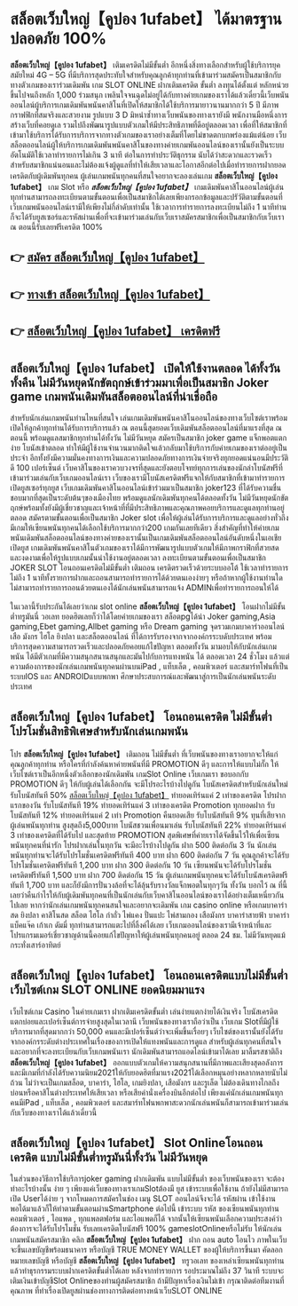 # สล็อตเว็บใหญ่【คูปอง 1ufabet】  ได้มาตรฐานปลอดภัย 100%

**สล็อตเว็บใหญ่【คูปอง 1ufabet】** เติมเครดิตไม่มีขั้นต่ำ  อีกหนึ่งสิ่งทางเลือกสำหรับผู้ใช้บริการยุคสมัยใหม่ 4G – 5G ที่มีบริการสุดประทับใจสำหรับคุณลูกค้าทุกท่านที่เข้ามาร่วมสมัครเป็นสมาชิกกับทางตัวเกมของเราร่วมเดิมพัน เกม SLOT ONLINE ฝากเติมเครดิต ขั้นต่ำ ลงทุนได้ตั้งแต่ หลักหน่วยขึ้นไปจนถึงหลัก 1,000 ร่วมสนุก เพลินใจจนฉุดไม่อยู่ได้กับทางค่ายเกมของเราได้แล้วเดี๋ยวนี้เว็บพนันออนไลน์ผู้บริการเกมเดิมพันพนันคาสิโนที่เปิดให้สมาชิกได้ใช้บริการมายาวนานมากกว่า 5 ปี มีภาพกราฟฟิกที่สมจริงและสวยงาม รูปแบบ 3 D
มิหนำซ้ำทางเว็บพนันของทางเรายังมี พนักงานมือหนึ่งการสร้างเว็บที่คอยดูเล  รวมไปถึงพัฒนารูปแบบตัวเกมให้มีประสิทธิภาพที่ดีอยู่ตลอดเวลา เพื่อที่ให้สมาชิกที่เข้ามาใช้บริการได้รับการบริการจากทางตัวเกมของเราอย่างเต็มที่โดยไม่ขาดตกบกพร่องแม้แต่น้อย เว็บสล็อตออนไลน์ผู้ให้บริการเกมเดิมพันพนันคาสิโนของทางค่ายเกมพันออนไลน์ของเรานั้นยังเป็นระบบอัตโนมัติใช้เวลาทำรายการไม่เกิน 3 นาที ต่อในการทำประวัติธุกรรม นับได้ว่าสะดวกและรวดเร็วสำหรับสมาชิกแน่นอนและไม่ต้องแจ้งผู้ดูแลที่ทำให้เสียเวลาและโอกาสอีกต่อไปเมื่อทำรายการฝากยอดเครดิตกับผู้เดิมพันทุกคน
ผู้เล่นเกมพนันทุกคนที่สนใจอยากจะลองเล่นเกม **สล็อตเว็บใหญ่【คูปอง 1ufabet】** เกม Slot  หรือ ***สล็อตเว็บใหญ่【คูปอง 1ufabet】*** เกมเดิมพันคาสิโนออนไลน์ผู้เล่นทุกท่านสามารถลงทะเบียนตามขั้นตอนเพื่อเป็นสมาชิกได้เลยเพียงกรอกข้อมูลและปรัวัติตามขั้นตอนที่เว็บเกมพนันออนไลน์เรามีให้เพียงไม่กี่ลำดับเท่านั้น ใช้เวลาการทำรายการลงทะเบียนไม่ถึง 1 นาทีท่านก็จะได้รับยูสเซอร์และรหัสผ่านเพื่อที่จะเข้ามาร่วมเล่นกับเว็บเราสมัครสมาชิกเพื่อเป็นสมาชิกกับเว็บเราณ ตอนนี้รับเลยฟรีเครดิต 100%

## 👉 [สมัคร สล็อตเว็บใหญ่【คูปอง 1ufabet】](https://archa888.com/)
## 👉 [ทางเข้า สล็อตเว็บใหญ่【คูปอง 1ufabet】](https://archa888.com/)
## 👉 [สล็อตเว็บใหญ่【คูปอง 1ufabet】 เครดิตฟรี](https://archa888.com/)

## สล็อตเว็บใหญ่【คูปอง 1ufabet】 เปิดให้ใช้งานตลอด ได้ทั้งวัน ทั้งคืน ไม่มีวันหยุดนักขัตฤกษ์เข้าร่วมมาเพื่อเป็นสมาชิก Joker game เกมพนันเดิมพันสล็อตออนไลน์ที่น่าเชื่อถือ

สำหรับนักเล่นเกมพนันท่านไหนที่สนใจ เล่นเกมเดิมพันพนันคาสิโนออนไลน์ของทางเว็บไซต์เราพร้อมเปิดให้ลูกค้าทุกท่านได้รับการบริการแล้ว ณ ตอนนี้สุดยอดเว็บเดิมพันสล็อตออนไลน์ที่มาแรงที่สุด ณ ตอนนี้ พร้อมดูแลสมาชิกทุกท่านได้ทั้งวัน ไม่มีวันหยุด สมัครเป็นสมาชิก joker game แจ็กพอตแตกง่าย โบนัสเข้าตลอด ทำให้มีผู้ใช้งานจำนวนมากติดใจแล้วกลับมาใช้บริการกับค่ายเกมของเราต่ออยู่เป็นประจำ อีกทั้งยังมีความมั่นคงทางการเงินและความปลอดภัยทางการเงินจ่ายจริงทุกยอดแน่นอนมีประวัติดี 100 เปอร์เซ็นต์ เว็บคาสิโนของเราควบวงจรที่สุดและยังตอบโจทย์ทุกการเล่นของนักล่าโบนัสฟรีที่เข้ามาร่วมเล่นกับเว็บเกมออนไลน์เรา
เว็บของเรามีโบนัสเครดิตฟรีแจกให้กับสมาชิกที่เข้ามาทำรายการเปิดยูสเซอร์ทุกยูส เว็บเกมเดิมพันคาสิโนออนไลน์เข้าร่วมมาเป็นสมาชิก joker123 ที่ได้รับความชื่นชอบมากที่สุดเป็นระดับต้นๆของเมืองไทย พร้อมดูแลนักเดิมพันทุกคนได้ตลอดทั้งวัน ไม่มีวันหยุดนักขัตฤกษ์พร้อมทั้งยังมีผู้เชี่ยวชาญและเจ้าหน้าที่ที่มีประสิทธิภาพและคุณภาพคอยบริการและดูแลทุกท่านอยู่ตลอด สมัครตามขั้นตอนเพื่อเป็นสมาชิก Joker slot เพื่อให้ผู้เล่นได้รับการบริการและดูแลอย่างทั่วถึงมีเกมให้เซียนพนันทุกคนได้เลือกใช้บริการมากกว่า200 เกมกันเลยทีเดียว
สิ่งสำคัญที่ทำให้ค่ายเกมพนันเดิมพันสล็อตออนไลน์ของทางค่ายของเรานั้นเป็นเกมเดิมพันสล็อตออนไลน์อันดับหนึ่งในเอเชีย เปิดยูส  เกมเดิมพันพนันคาสิโนตัวเกมของเราได้มีการพัฒนารูปแบบตัวเกมให้มีภาพกราฟิกที่สวยสดและงดงามเพื่อให้รูปแบบเกมนั้นน่าใช้งานอยู่ตลอดเวลา ลงทะเบียนตามขั้นตอนเพื่อเป็นสมาชิก JOKER SLOT โอนถอนเครดิตไม่มีขั้นต่ำ เติมถอน เครดิตรวดเร็วด้วยระบบออโต้ ใช้เวลาทำรายการไม่ถึง 1 นาทีทั้งรายการฝากและถอนสามารถทำรายการได้ด้วยตนเองง่ายๆ หรือถ้าหากผู้ใช้งานท่านใดไม่สามารถทำรายการถอนด้วยตนเองได้นักเล่นพนันสามารถแจ้ง ADMINเพื่อทำรายการถอนให้ได้

ในเวลานี้รับประกันได้เลยว่าเกม slot online **สล็อตเว็บใหญ่【คูปอง 1ufabet】** โอนฝากไม่มีขั้นต่ำทรูมันนี่ วอเลท ยอดฮิตเลยก็ว่าได้โดยค่ายเกมของเรา สล็อตpgได้นำ  Joker gaming,Asia gaming,Ebet gaming,Allbet gaming หรือ Dream gaming จุดรวมเกมบาคาร่าออนไลน์ เสือ มังกร ไฮโล ยิงปลา และสล็อตออนไลน์ ที่ได้การรับรองจากจากองค์กรระบดับประเทศ พร้อมบริการสุดความสามารถรวดเร็วและปลอดภัยคอยแก้ไขปัญหา ตลอดทั้งวัน มามอบให้กับนักเล่นเกมพนัน ได้มีตัวเกมที่มีความสนุกสนานสนุกและมันไปกับการแทงพนัน ได้ ตลอดเวลา 24 ชั่วโมง แล้วแต่ความต้องการของนักเล่นเกมพนันทุกคนผ่านบนiPad , แท็บเล็ต , คอมพิวเตอร์ และสมาร์ทโฟนที่เป็นระบบIOS และ ANDROIDแบบพกพา ศึกษาประสบการณ์และพัฒนาสู่การเป็นนักเล่นพนันระดับประเทศ

## สล็อตเว็บใหญ่【คูปอง 1ufabet】 โอนถอนเครดิต ไม่มีขั้นต่ำ โปรโมชั่นสิทธิพิเศษสำหรับนักเล่นเกมพนัน

โปร **สล็อตเว็บใหญ่【คูปอง 1ufabet】** เติมถอน ไม่มีขั้นต่ำ ที่เว็บพนันของทางเราอยากจะให้แก่  คุณลูกค้าทุกท่าน หรือใครที่กำลังค้นหาค่ายพนันที่มี  PROMOTION ดีๆ และการให้แบบไม่กั๊ก ให้เว็บไซต์เราเป็นอีกหนึ่งตัวเลือกของนักเดิมพัน เกมSlot Online เว็บเกมเรา ขอบอกกับ PROMOTION ดีๆ ให้กับผู้เล่นได้เลือกกัน จะมีโปรอะไรบ้างไปดูกัน
โบนัสเครดิตสำหรับนักเล่นใหม่ รับโบนัสทันที 50% [สล็อตเว็บใหญ่【คูปอง 1ufabet】](https://archa888.com/) ทำยอดเทิร์นแค่ 2 เท่าของเครดิต
โปรฝากแรกของวัน รับโบนัสทันที 19% ทำยอดเทิร์นแค่ 3 เท่าของเครดิต
 Promotion ทุกยอดฝาก รับโบนัสทันที 12% ทำยอดเทิร์นแค่ 2 เท่า
 Promotion คืนยอดเสีย รับโบนัสทันที 9% ทุนที่เสียจากผู้เล่นพนันทุกท่าน สูงสุดถึง5,000บาท
โบนัสชวนเพื่อนมาเล่น รับโบนัสทันที 22% ทำยอดเทิร์นแค่ 3 เท่าของเครดิตที่ได้รับไป
และสุดท้าย PROMOTION สุดพิเศษที่ค่ายเราได้จัดขึ้นไว้ให้เพื่อเซียนพนันทุกคนที่น่ารัก โปรฝากเล่นในทุกวัน จะมีอะไรบ้างไปดูกัน
ฝาก 500 ติดต่อกัน 3 วัน นักเล่นพนันทุกท่านจะได้รับโปรโมชั่นเครดิตฟรีทันที 400 บาท
ฝาก 600 ติดต่อกัน 7 วัน คุณลูกค้าจะได้รับโปรโมชั่นเครดิตฟรีทันที 1,200 บาท
ฝาก 300 ติดต่อกัน 10 วัน เซียนพนันจะได้รับโปรโมชั่นเครดิตฟรีทันที 1,500 บาท
ฝาก 700 ติดต่อกัน 15 วัน ผู้เล่นเกมพนันทุกคนจะได้รับโบนัสเครดิตฟรีทันที 1,700 บาท
และก็ยังมีการปั่นวงล้อที่จะได้ลุ้นรับรางวัลแจ็กพอตในทุกๆวัน ทั้งวัน บอกไว้ ณ ที่นี้เลยว่าคืนกำไรให้กับผู้เดิมพันทุกคนที่เป็นนักเล่นกับเว็บคาสิโนออนไลน์ของเราได้อย่างเต็มเหนี่ยวกันไปเลย หากว่านักเล่นเกมพนันทุกคนสนใจและอยากจะเดิมพัน เกม casino online หรือเกมบาคาร่าสด ยิงปลา คาสิโนสด สล็อต ไฮโล กำถั่ว ไพ่แคง ปั่นแปะ ไพ่สามกอง เสือมังกร บาคาร่าสายฟ้า บาคาร่า แบ็คแจ๊ค เก้าเก ดัมมี่ ทุกท่านสามารถแตะไปที่ลิ้งค์ได้เลย เว็บเกมออนไลน์ของเรามีเจ้าหน้าที่และโปรแกรมเมอร์เชี่ยวชาญด้านนี้คอยแก้ไขปัญหาให้ผู้เล่นพนันทุกคนอยู่ ตลอด 24 ชม. ไม่มีวันหยุดแม้กระทั่งเสาร์อาทิตย์

## สล็อตเว็บใหญ่【คูปอง 1ufabet】 โอนถอนเครดิตแบบไม่มีขั้นต่ำ  เว็บไซต์เกม SLOT ONLINE ยอดนิยมมาแรง

เว็บไซต์เกม Casino ในค่ายเกมเรา ฝากเติมเครดิตขั้นต่ำ เล่นง่ายแตกง่ายได้เงินจริง โบนัสเครดิตแตกบ่อยและเปอร์เซ็นต์การจ่ายสูงสุดในเวลานี เว็บพนันของทางเราถือว่าเป็น เว็บเกม Slotที่มีผู้ใช้บริการมากที่สุดมากกว่า 50,000 คนและมีเปอร์เซ็นต์ว่าจะเพิ่มขึ้นเรื่อยๆ เว็บไซต์ของเรานั้นยังได้รับจากองค์กรระดับต่างประเทศในเรื่องของการเปิดให้แทงพนันและการดูแล สำหรับผู้เล่นทุกคนที่สนใจและอยากที่จะลงทะเบียนกับเว็บเกมพนันเรา นักเดิมพันสามารถแอดไลน์เข้ามาได้เลย
	มาลิ้มรสชาติถึง **สล็อตเว็บใหญ่【คูปอง 1ufabet】** ออกแบบตัวเกมให้ความสนุกสนานที่มีภาพและเสียงสุดอลังการ และมีเกมที่กำลังได้รับความนิยม2021ให้กับยอดฮิตที่มาแรง2021ได้เลือกหมุนอย่างหลากหลายนับไม่ถ้วน  ไม่ว่าจะเป็นเกมสล็อต, บาคาร่า, ไฮโล, เกมยิงปลา, เสือมังกร และรูเล็ต ไม่ต้องเดินทางไกลถึงบ่อนหรือคาสิโนต่างประเทศให้เสียเวลา หรือเสียค่านั่งเครื่องบินอีกต่อไป เพียงแค่นักเล่นเกมพนันทุกคนมีiPad , แท็บเล็ต , คอมพิวเตอร์ และสมาร์ทโฟนพกพาสะดวกนักเล่นพนันก็สามารถเข้ามาร่วมเล่นกับเว็บของทางเราได้แล้วเดี๋ยวนี้

## สล็อตเว็บใหญ่【คูปอง 1ufabet】 Slot Onlineโอนถอนเครดิต แบบไม่มีขั้นต่ำทรูมันนี่ทั้งวัน ไม่มีวันหยุด

ในส่วนของวิธีการใช้บริการjoker gaming ฝากเดิมพัน แบบไม่มีขั้นต่ำ ของเว็บพนันของเรา จะต้องทำอะไรบ้างนั้น ง่าย ๆ เพียงแค่เว็บของทางเราเกมSlotต้องมี ยูส เข้าระบบเพื่อใช้งาน ถ้ายังไม่มีสามารถเปิด Userได้ง่าย ๆ จากโหมดการสมัครในช่อง เมนู SLOT ออนไลน์จึงจะได้ รหัสผ่าน เข้าใช้งาน พอได้มาแล้วก็ให้ทำตามขั้นตอนผ่านSmartphone ต่อไปนี้
เข้าระบบ รหัส  ของเซียนพนันทุกท่าน คอมพิวเตอร์ , ไอแพด , ทุกแพลตฟอร์ม และไอแพดก็ได้
จากนั้นให้เซียนพนันเลือกความประสงค์ว่า ต้องการจะได้รับโปรโมชั่น รับเลยเครดิตโบนัสฟรี 100% gameslotOnlineหรือไม่รับ
ให้นักเล่นเกมพนันสมัครสมาชิก คลิก **สล็อตเว็บใหญ่【คูปอง 1ufabet】** ฝาก ถอน auto โอนไว ภาพในเว็บจะขึ้นเลขบัญชีพร้อมธนาคาร หรือบัญชี TRUE MONEY WALLET ของผู้ให้บริการขึ้นมา
คัดลอกหมายเลขบัญชี หรือบัญชี **สล็อตเว็บใหญ่【คูปอง 1ufabet】** ทรูวอเลท ของเหล่าเซียนพนันทุกท่าน แล้วทำธุรกรรมระบบฝากเครดิตขั้นต่ำได้เลย
หลังจากทำรายการ รอประมาณไม่ถึง 37 วินาที ระบบจะเติมเงินเข้าบัญชีSlot Onlineของท่านผู้สมัครสมาชิก
ถ้ามีปัญหาเรื่องเงินไม่เข้า กรุณาติดต่อทีมงานที่คุณภาพ ที่ทำเรื่องเปิดยูสผ่านช่องทางการติดต่อทางหน้าเว็บSLOT ONLINE


